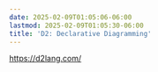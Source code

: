 ```yaml
---
date: 2025-02-09T01:05:06-06:00
lastmod: 2025-02-09T01:05:30-06:00
title: 'D2: Declarative Diagramming'
---
```


https://d2lang.com/
